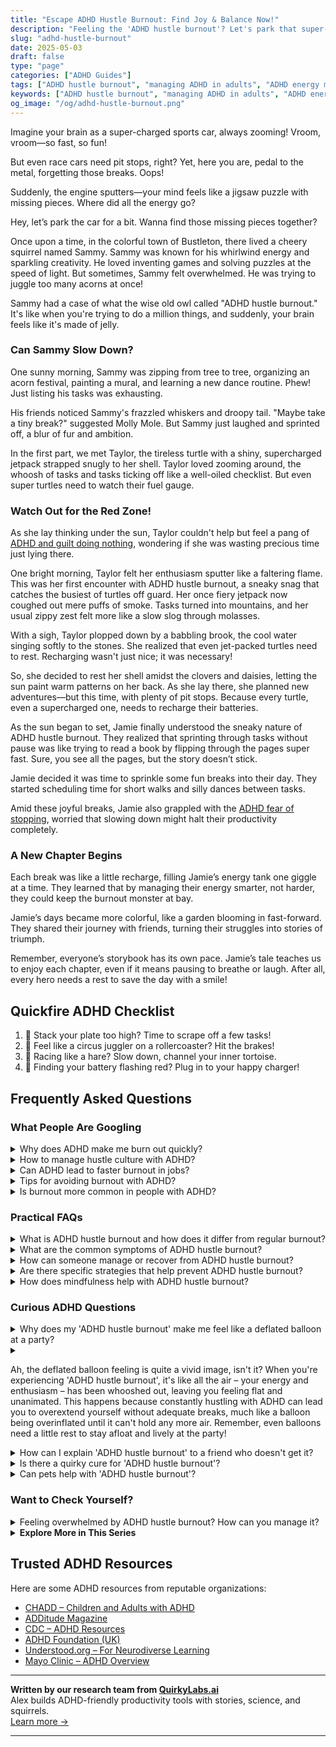 ```yaml
---
title: "Escape ADHD Hustle Burnout: Find Joy & Balance Now!"
description: "Feeling the 'ADHD hustle burnout'? Let's park that super-charged brain and find joy in the pit stop. This blog offers a cozy nook for understanding and recharging. 🌟"
slug: "adhd-hustle-burnout"
date: 2025-05-03
draft: false
type: "page"
categories: ["ADHD Guides"]
tags: ["ADHD hustle burnout", "managing ADHD in adults", "ADHD energy management", "ADHD productivity tips", "balancing ADHD enthusiasm", "burnout recovery for ADHD", "ADHD and taking breaks"]
keywords: ["ADHD hustle burnout", "managing ADHD in adults", "ADHD energy management", "ADHD productivity tips", "balancing ADHD enthusiasm", "burnout recovery for ADHD", "ADHD and taking breaks"]
og_image: "/og/adhd-hustle-burnout.png"
---
```


Imagine your brain as a super-charged sports car, always zooming! Vroom, vroom—so fast, so fun!

But even race cars need pit stops, right? Yet, here you are, pedal to the metal, forgetting those breaks. Oops!

Suddenly, the engine sputters—your mind feels like a jigsaw puzzle with missing pieces. Where did all the energy go?

Hey, let’s park the car for a bit. Wanna find those missing pieces together?

Once upon a time, in the colorful town of Bustleton, there lived a cheery squirrel named Sammy. Sammy was known for his whirlwind energy and sparkling creativity. He loved inventing games and solving puzzles at the speed of light. But sometimes, Sammy felt overwhelmed. He was trying to juggle too many acorns at once!

Sammy had a case of what the wise old owl called "ADHD hustle burnout." It's like when you're trying to do a million things, and suddenly, your brain feels like it's made of jelly.

### Can Sammy Slow Down?

One sunny morning, Sammy was zipping from tree to tree, organizing an acorn festival, painting a mural, and learning a new dance routine. Phew! Just listing his tasks was exhausting.

His friends noticed Sammy's frazzled whiskers and droopy tail. "Maybe take a tiny break?" suggested Molly Mole. But Sammy just laughed and sprinted off, a blur of fur and ambition.

In the first part, we met Taylor, the tireless turtle with a shiny, supercharged jetpack strapped snugly to her shell. Taylor loved zooming around, the whoosh of tasks and tasks ticking off like a well-oiled checklist. But even super turtles need to watch their fuel gauge.

### Watch Out for the Red Zone!

As she lay thinking under the sun, Taylor couldn't help but feel a pang of [ADHD and guilt doing nothing](/pages/adhd-and-guilt-doing-nothing/), wondering if she was wasting precious time just lying there.

One bright morning, Taylor felt her enthusiasm sputter like a faltering flame. This was her first encounter with ADHD hustle burnout, a sneaky snag that catches the busiest of turtles off guard. Her once fiery jetpack now coughed out mere puffs of smoke. Tasks turned into mountains, and her usual zippy zest felt more like a slow slog through molasses.

With a sigh, Taylor plopped down by a babbling brook, the cool water singing softly to the stones. She realized that even jet-packed turtles need to rest. Recharging wasn't just nice; it was necessary!

So, she decided to rest her shell amidst the clovers and daisies, letting the sun paint warm patterns on her back. As she lay there, she planned new adventures—but this time, with plenty of pit stops. Because every turtle, even a supercharged one, needs to recharge their batteries.

As the sun began to set, Jamie finally understood the sneaky nature of ADHD hustle burnout. They realized that sprinting through tasks without pause was like trying to read a book by flipping through the pages super fast. Sure, you see all the pages, but the story doesn’t stick.

Jamie decided it was time to sprinkle some fun breaks into their day. They started scheduling time for short walks and silly dances between tasks.

Amid these joyful breaks, Jamie also grappled with the [ADHD fear of stopping](/pages/adhd-fear-of-stopping/), worried that slowing down might halt their productivity completely.

### A New Chapter Begins

Each break was like a little recharge, filling Jamie’s energy tank one giggle at a time. They learned that by managing their energy smarter, not harder, they could keep the burnout monster at bay.

Jamie’s days became more colorful, like a garden blooming in fast-forward. They shared their journey with friends, turning their struggles into stories of triumph.

Remember, everyone’s storybook has its own pace. Jamie’s tale teaches us to enjoy each chapter, even if it means pausing to breathe or laugh. After all, every hero needs a rest to save the day with a smile!

## Quickfire ADHD Checklist

1. 🥞 Stack your plate too high? Time to scrape off a few tasks!
2. 🎢 Feel like a circus juggler on a rollercoaster? Hit the brakes!
3. 🐢 Racing like a hare? Slow down, channel your inner tortoise.
4. 🔋 Finding your battery flashing red? Plug in to your happy charger!

## Frequently Asked Questions



### What People Are Googling

<details><summary>Why does ADHD make me burn out quickly?</summary><p>Experiencing quick burnout with ADHD is quite common and completely understandable. Your brain is often working in overdrive managing a myriad of thoughts, stimuli, and emotions, which can be incredibly exhausting. The effort to maintain focus and organization in daily tasks can also consume a lot of your energy, leading to burnout faster than you might expect. It’s important to recognize these feelings and give yourself permission to take regular breaks and practice self-care — you're doing more hard work than you realize!</p></details>
<details><summary>How to manage hustle culture with ADHD?</summary><p>Navigating hustle culture with ADHD can definitely feel overwhelming at times, but it’s totally manageable with some personalized strategies. Start by setting clear boundaries for your work and rest periods, ensuring you have enough downtime to recharge—remember, rest is productive too! It’s also helpful to prioritize tasks by breaking them down into smaller, more manageable steps, and perhaps using tools like timers or apps designed for focus and productivity. Above all, be kind to yourself and remember that your value isn't defined by your productivity—finding a balance that suits your unique pace is key.</p></details>
<details><summary>Can ADHD lead to faster burnout in jobs?</summary><p>Absolutely, it's quite common for folks with ADHD to experience burnout more quickly at work. This can happen because the usual workplace often demands consistent focus and adherence to routines, which can be especially taxing if you have ADHD. Your brain is juggling a lot of stimuli at once, and the effort to stay organized and meet expectations might drain your energy faster than it might for others. It's important to find strategies that work for you, like taking short breaks, using tools to manage time, or even discussing accommodations with your employer. Remember, recognizing this is a step towards creating a more sustainable work life!</p></details>
<details><summary>Tips for avoiding burnout with ADHD?</summary><p>Absolutely, taking steps to avoid burnout, especially when managing ADHD, is super important. One effective strategy is to break tasks into smaller, manageable chunks to avoid feeling overwhelmed—think of it as creating mini-finish lines for regular boosts of achievement. It’s also a good idea to schedule regular breaks using a timer to remind yourself to pause and recharge, whether it’s a quick walk or a moment with a favourite book. Lastly, don’t forget to lean on your support system; sharing tasks or just your feelings can lighten your load tremendously. Remember, taking care of yourself isn’t a luxury, it’s essential!</p></details>
<details><summary>Is burnout more common in people with ADHD?</summary><p>Absolutely, burnout can indeed be more common among those with ADHD, and you're not alone in feeling this way. The unique challenges of managing everyday tasks with ADHD can often lead to quicker depletion of energy and motivation. Remember, your brain is juggling a lot, often having to work harder to stay organized and focused, which can naturally lead to exhaustion. It's important to acknowledge this and take gentle steps towards self-care and setting up supportive structures that make your day-to-day life a bit easier.</p></details>



### Practical FAQs

<details><summary>What is ADHD hustle burnout and how does it differ from regular burnout?</summary><p>ADHD hustle burnout is a specific type of exhaustion that can affect individuals with ADHD after periods of intense focus or hyperactivity, often known as "hyperfocus." While regular burnout generally stems from prolonged stress and overwork, ADHD hustle burnout can also arise from the constant effort of managing ADHD symptoms, such as staying organized or keeping up with daily tasks. This can be especially taxing because it involves a cycle of intense engagement followed by periods of significant depletion, which can feel like you're running a marathon at sprint speed. Understanding this unique pattern can help in finding strategies that cater specifically to the rhythm of ADHD, ensuring you manage energy levels more sustainably.</p></details>
<details><summary>What are the common symptoms of ADHD hustle burnout?</summary><p>Absolutely, it’s really important to recognize the signs of what’s often called ADHD hustle burnout. This can include feeling overwhelmingly tired despite resting, a sense of mental fog or difficulty concentrating that goes beyond your usual ADHD experiences, and even a loss of interest in activities you normally enjoy. You might also notice increased irritability and difficulty managing emotions, which isn't uncommon when you’ve been pushing yourself too hard. It’s like your brain deciding to put up a little “out of order” sign after too much stress or overstimulation. Remember, noticing these signs is the first step toward taking care of yourself!</p></details>
<details><summary>How can someone manage or recover from ADHD hustle burnout?</summary><p>Recovering from ADHD hustle burnout can feel like you're searching for a cozy blanket in a cluttered room. It's important to first give yourself permission to rest without feeling guilty about it. Try breaking your day into small, manageable tasks and incorporate plenty of short breaks—think of them as mini retreats! Finally, consider setting boundaries around work and social obligations; it’s okay to say no or to ask for help. Remember, managing burnout is not just about getting things done, but about caring for your well-being too.</p></details>
<details><summary>Are there specific strategies that help prevent ADHD hustle burnout?</summary><p>Absolutely, there are several nurturing strategies to help prevent ADHD hustle burnout. First, regular breaks are key! Implementing something like the Pomodoro Technique, where you work for 25 minutes and take a 5-minute break, can help manage energy levels effectively. Also, setting clear boundaries around work and leisure time can protect your space for rest and recovery. Lastly, don't forget the power of a good night’s sleep and regular meals; they do wonders for maintaining your stamina and focus. Remember, taking care of yourself isn't a luxury—it's essential!</p></details>
<details><summary>How does mindfulness help with ADHD hustle burnout?</summary><p>Mindfulness can be a soothing balm for those experiencing ADHD hustle burnout. By bringing your attention to the present moment, mindfulness helps calm the storm of constant activity and mental chatter. This practice allows you to pause and reconnect with your current state, helping to reduce feelings of overwhelm and increase clarity and focus. Over time, mindfulness can teach you to recognize when you're overextending yourself, making it easier to manage energy levels and maintain balance.</p></details>



### Curious ADHD Questions

<details><summary>Why does my 'ADHD hustle burnout' make me feel like a deflated balloon at a party?</summary><p>Oh, that feeling is definitely tough, and you're not alone in experiencing it. When you have ADHD, you often find yourself in a cycle of high energy bursts followed by intense crashes, much like a balloon that’s been overinflated and suddenly loses air. This "hustle burnout" happens because you might push beyond your limits during periods of high motivation, only to feel completely drained afterward. It's like your mind and body have been running a marathon at a sprint pace, and suddenly, you're feeling every bit of that exhaustive effort. Remember, it’s okay to rest and recharge, just like how a quiet corner at a party can be a welcome respite.</p></details>
<details><summary><p>Ah, the deflated balloon feeling is quite a vivid image, isn't it? When you're experiencing 'ADHD hustle burnout', it's like all the air – your energy and enthusiasm – has been whooshed out, leaving you feeling flat and unanimated. This happens because constantly hustling with ADHD can lead you to overextend yourself without adequate breaks, much like a balloon being overinflated until it can't hold any more air. Remember, even balloons need a little rest to stay afloat and lively at the party!</p></summary><p>Absolutely, the analogy of a deflated balloon is spot-on when describing ADHD hustle burnout! It’s really important to remember to pace yourself and incorporate regular breaks into your routine. Just like a balloon that needs a bit of rest to avoid popping, your mind and body require downtime to recharge and maintain your sparkle. Always take a moment to check in with yourself and ensure you're not stretching too thin—it's key to keeping your energy and enthusiasm buoyant!</p></details>
<details><summary>How can I explain 'ADHD hustle burnout' to a friend who doesn't get it?</summary><p>Absolutely, explaining 'ADHD hustle burnout' can feel a bit daunting, but here’s a cozy way to put it: Imagine your brain as a browser with way too many tabs open, some playing music loudly, others buffering videos, and you're trying to read a novel across all these tabs simultaneously. Now, imagine doing this for hours or days, non-stop, trying to keep track of everything. Eventually, your brain, like the browser, just can’t keep up. It tires out, not because you haven’t been managing well, but simply because it's overloaded. Sharing this analogy might help your friend visualize the intense, often chaotic effort your mind is constantly making, and why it eventually needs a break.</p></details>
<details><summary>Is there a quirky cure for 'ADHD hustle burnout'?</summary><p>Oh, the infamous 'ADHD hustle burnout' can really take its toll, can't it? While there isn't a one-size-fits-all quirky cure, many find relief by embracing a mix of structured downtime and playful, low-pressure activities that reignite joy without the hustle. Think of it like setting a cozy, inviting scene for yourself: a favorite snack, perhaps some gentle music, and a no-pressure hobby like sketching or journaling. Remember, balancing activity with restorative rest, tailored to your unique preferences, can help you recharge those batteries and reduce burnout.</p></details>
<details><summary>Can pets help with 'ADHD hustle burnout'?</summary><p>Absolutely, pets can be wonderful companions in managing ADHD hustle burnout! Cuddling up with a furry friend can significantly lower stress and increase feelings of calm and happiness thanks to the release of oxytocin, often referred to as the "cuddle hormone." Pets also encourage routines, like regular walks or feeding times, which can help bring structure and predictability to your day—a real boon for anyone with ADHD. So, whether it's a dog’s wagging tail or a cat's purring on your lap, pets provide a delightful, grounding presence that can really help ease the overwhelm.</p></details>



### Want to Check Yourself?

<details><summary>Feeling overwhelmed by ADHD hustle burnout? How can you manage it?</summary><p>It's completely understandable to feel overwhelmed by ADHD hustle burnout, so first, give yourself a gentle nod for recognizing where you're at – that’s a big step. To manage this, try breaking your tasks into smaller, more manageable chunks and schedule frequent short breaks to prevent exhaustion. It's also helpful to set clear boundaries around your time and energy; remember it’s okay to say no or to ask for help. Lastly, ensure you're making time for relaxation and activities that rejuvenate you – your well-being absolutely deserves that kind of nurturing attention.</p></details>

<script type="application/ld+json">
{
  "@context": "https://schema.org",
  "@type": "FAQPage",
  "mainEntity": [
    {
      "@type": "Question",
      "name": "Why does ADHD make me burn out quickly?",
      "acceptedAnswer": {
        "@type": "Answer",
        "text": "Experiencing quick burnout with ADHD is quite common and completely understandable. Your brain is often working in overdrive managing a myriad of thoughts, stimuli, and emotions, which can be incredibly exhausting. The effort to maintain focus and organization in daily tasks can also consume a lot of your energy, leading to burnout faster than you might expect. It\u2019s important to recognize these feelings and give yourself permission to take regular breaks and practice self-care \u2014 you're doing more hard work than you realize!"
      }
    },
    {
      "@type": "Question",
      "name": "How to manage hustle culture with ADHD?",
      "acceptedAnswer": {
        "@type": "Answer",
        "text": "Navigating hustle culture with ADHD can definitely feel overwhelming at times, but it\u2019s totally manageable with some personalized strategies. Start by setting clear boundaries for your work and rest periods, ensuring you have enough downtime to recharge\u2014remember, rest is productive too! It\u2019s also helpful to prioritize tasks by breaking them down into smaller, more manageable steps, and perhaps using tools like timers or apps designed for focus and productivity. Above all, be kind to yourself and remember that your value isn't defined by your productivity\u2014finding a balance that suits your unique pace is key."
      }
    },
    {
      "@type": "Question",
      "name": "Can ADHD lead to faster burnout in jobs?",
      "acceptedAnswer": {
        "@type": "Answer",
        "text": "Absolutely, it's quite common for folks with ADHD to experience burnout more quickly at work. This can happen because the usual workplace often demands consistent focus and adherence to routines, which can be especially taxing if you have ADHD. Your brain is juggling a lot of stimuli at once, and the effort to stay organized and meet expectations might drain your energy faster than it might for others. It's important to find strategies that work for you, like taking short breaks, using tools to manage time, or even discussing accommodations with your employer. Remember, recognizing this is a step towards creating a more sustainable work life!"
      }
    },
    {
      "@type": "Question",
      "name": "Tips for avoiding burnout with ADHD?",
      "acceptedAnswer": {
        "@type": "Answer",
        "text": "Absolutely, taking steps to avoid burnout, especially when managing ADHD, is super important. One effective strategy is to break tasks into smaller, manageable chunks to avoid feeling overwhelmed\u2014think of it as creating mini-finish lines for regular boosts of achievement. It\u2019s also a good idea to schedule regular breaks using a timer to remind yourself to pause and recharge, whether it\u2019s a quick walk or a moment with a favourite book. Lastly, don\u2019t forget to lean on your support system; sharing tasks or just your feelings can lighten your load tremendously. Remember, taking care of yourself isn\u2019t a luxury, it\u2019s essential!"
      }
    },
    {
      "@type": "Question",
      "name": "Is burnout more common in people with ADHD?",
      "acceptedAnswer": {
        "@type": "Answer",
        "text": "Absolutely, burnout can indeed be more common among those with ADHD, and you're not alone in feeling this way. The unique challenges of managing everyday tasks with ADHD can often lead to quicker depletion of energy and motivation. Remember, your brain is juggling a lot, often having to work harder to stay organized and focused, which can naturally lead to exhaustion. It's important to acknowledge this and take gentle steps towards self-care and setting up supportive structures that make your day-to-day life a bit easier."
      }
    }
  ]
}
</script>
<script type="application/ld+json">
{
  "@context": "https://schema.org",
  "@type": "Article",
  "author": {
    "@type": "Person",
    "name": "QuirkyLabs",
    "url": "https://quirkylabs.ai/about"
  },
  "headline": "\"Escape ADHD Hustle Burnout: Find Joy & Balance Now!\"",
  "mainEntityOfPage": "https://blog.quirkylabs.ai/pages/adhd-hustle-burnout/",
  "datePublished": "2025-05-03"
}
</script>
<script type="application/ld+json">
{
  "@context": "https://schema.org",
  "@type": "BreadcrumbList",
  "itemListElement": [
    {
      "@type": "ListItem",
      "position": 1,
      "name": "Home",
      "item": "https://quirkylabs.ai/"
    },
    {
      "@type": "ListItem",
      "position": 2,
      "name": "Blog",
      "item": "https://blog.quirkylabs.ai/"
    },
    {
      "@type": "ListItem",
      "position": 3,
      "name": "\"Escape ADHD Hustle Burnout: Find Joy & Balance Now!\"",
      "item": "https://blog.quirkylabs.ai/pages/adhd-hustle-burnout/"
    }
  ]
}
</script>

<details>
<summary><strong>Explore More in This Series</strong></summary>

- [Adhd And Guilt Doing Nothing](/pages/adhd-and-guilt-doing-nothing/)
- [Adhd Crash After Focus](/pages/adhd-crash-after-focus/)
- [Adhd Anxiety On Weekends](/pages/adhd-anxiety-on-weekends/)
- [Adhd Grind Or Collapse](/pages/adhd-grind-or-collapse/)
- [Adhd Fear Of Stopping](/pages/adhd-fear-of-stopping/)
- [Adhd Rest Feels Like Failure](/pages/adhd-rest-feels-like-failure/)
- [Adhd Rest Doesnt Recharge](/pages/adhd-rest-doesnt-recharge/)
- [Adhd Cant Slow Down](/pages/adhd-cant-slow-down/)
</details>



## Trusted ADHD Resources

Here are some ADHD resources from reputable organizations:

- [CHADD – Children and Adults with ADHD](https://chadd.org)
- [ADDitude Magazine](https://www.additudemag.com)
- [CDC – ADHD Resources](https://www.cdc.gov/ncbddd/adhd)
- [ADHD Foundation (UK)](https://www.adhdfoundation.org.uk)
- [Understood.org – For Neurodiverse Learning](https://www.understood.org)
- [Mayo Clinic – ADHD Overview](https://www.mayoclinic.org/diseases-conditions/adhd)


---

**Written by our research team from [QuirkyLabs.ai](https://quirkylabs.ai)**  
Alex builds ADHD-friendly productivity tools with stories, science, and squirrels.  
[Learn more →](https://quirkylabs.ai)

---